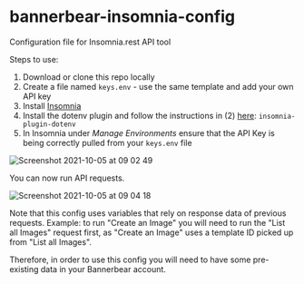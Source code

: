 # bannerbear-insomnia-config
Configuration file for Insomnia.rest API tool

Steps to use:

1. Download or clone this repo locally
2. Create a file named `keys.env` - use the same template and add your own API key
3. Install [Insomnia](https://insomnia.rest/)
4. Install the dotenv plugin and follow the instructions in (2) [here](https://konghq.com/blog/avoiding-plain-text-passwords-insomnia/): `insomnia-plugin-dotenv`
5. In Insomnia under *Manage Environments* ensure that the API Key is being correctly pulled from your `keys.env` file

![Screenshot 2021-10-05 at 09 02 49](https://user-images.githubusercontent.com/30496/135944402-592bf522-b7ff-46ba-841d-89ea4b2586ca.png)

You can now run API requests.

![Screenshot 2021-10-05 at 09 04 18](https://user-images.githubusercontent.com/30496/135944510-6ff65dd6-f23d-4cde-a0c0-5b17c674d1a5.png)

Note that this config uses variables that rely on response data of previous requests. Example: to run "Create an Image" you will need to run the "List all Images" request first, as "Create an Image" uses a template ID picked up from "List all Images".

Therefore, in order to use this config you will need to have some pre-existing data in your Bannerbear account.
